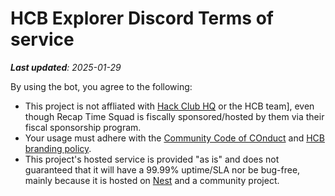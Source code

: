 # HCB Explorer Discord Terms of service

_**Last updated**: 2025-01-29_ 

By using the bot, you agree to the following:

* This project is not affliated with [Hack Club HQ](https://hackclub.com) or the HCB team],
even though Recap Time Squad is fiscally sponsored/hosted by them via their
fiscal sponsorship program.
* Your usage must adhere with the [Community Code of COnduct](https://policies.recaptime.dev/code-of-conduct) and [HCB branding policy](https://hcb.hackclub.com/branding).
* This project's hosted service is provided "as is" and does not guaranteed that it will have a 99.99% uptime/SLA nor be bug-free, mainly because it is hosted on [Nest](https://hackclub.app) and a community project.
